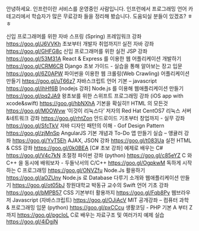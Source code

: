 안녕하세요. 인프런이란 서비스를 운영중인 사람입니다.
인프런에서 프로그래밍 언어 카테고리에서 학습자가 많은 무료강좌 들을 정리해 봤습니다.
도움되실 분들이 있겠죠?
ㅎㅎ

신입 프로그래머를 위한 자바 스프링 (Spring) 프레임워크 강좌
https://goo.gl/J6VVKh 
초보부터 개발자 취업까지!! 실전 자바 강좌
https://goo.gl/GHFG8c 
신입 프로그래머를 위한 실전 JSP 강좌
https://goo.gl/53M31A 
React & Express 를 이용한 웹 어플리케이션 개발하기
https://goo.gl/CRM6CR 
Django 초보 가이드 - 실습을 통해 알아보는 장고 입문
https://goo.gl/6Z0APW 
파이썬을 이용한 웹 크롤링(Web Crawling) 어플리케이션 만들기
https://goo.gl/uT66z7 
자바스크립트 언어 기본 – javascript
https://goo.gl/ihHf6B 
[nodejs 강좌] Node.js 를 이용해 웹애플리케이션 만들기
https://goo.gl/pq2JA9 
왕초보를 위한 스위프트 프로그래밍 강좌 (iOS app with xcode&swift)
https://goo.gl/hbNXhA 
기본을 확실히!! HTML 의 모든것
https://goo.gl/M0OWvw 
‘이것이 리눅스다’ 저자의 Red Hat CentOS7 리눅스 서버&네트워크 강좌
https://goo.gl/rhtZon 
안드로이드 기초부터 창업까지 - 실무 강좌
https://goo.gl/SfcTkV 
자바 디자인 패턴의 이해 - Gof Design Pattern
https://goo.gl/zjMnSp 
AngularJS 기본 개념과 To-Do 앱 만들기 실습 – 앵귤러 강좌
https://goo.gl/YvT5Eh 
AJAX, JSON 강좌
https://goo.gl/t083Ua 
실전 HTML & CSS 강좌
https://goo.gl/0k0BEA 
[C# 초보 강좌] 예제로 배우는 C#
https://goo.gl/V4c7kN 
초절정 파이썬 강좌 (python)
https://goo.gl/c85eYZ 
C 와 C++ 을 동시에 배워보자 - 두들낙서의 C/C++
https://goo.gl/OgpkwM 
독하게 시작하는 C 프로그래밍
https://goo.gl/ONVZfu 
Node.Js 활용하기
https://goo.gl/aOZUny 
Node.js 로 Database 다루기 소개와 웹애플리케이션 만들기
https://goo.gl/ot05bJ 
창원대학교 박동규 교수의 Swift 언어 기초 강좌
https://goo.gl/bMPB57 
CSS 기본부터 활용까지
https://goo.gl/Fqb8Py 
웹브라우저 Javascript (자바스크립트)
https://goo.gl/OJiAcV 
MIT 공개강좌 – 컴퓨터 과학 & 프로그래밍 입문 (python)
https://goo.gl/pxCCcu 
생활코딩 - PHP 기본 A 부터 Z 까지
https://goo.gl/pgcIoL 
C로 배우는 자료구조 및 여러가지 예제 실습
https://goo.gl/4iDgjN 